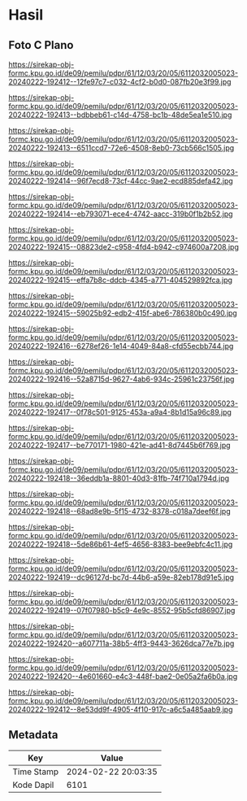 # Hasil

## Foto C Plano

https://sirekap-obj-formc.kpu.go.id/de09/pemilu/pdpr/61/12/03/20/05/6112032005023-20240222-192412--12fe97c7-c032-4cf2-b0d0-087fb20e3f99.jpg

https://sirekap-obj-formc.kpu.go.id/de09/pemilu/pdpr/61/12/03/20/05/6112032005023-20240222-192413--bdbbeb61-c14d-4758-bc1b-48de5ea1e510.jpg

https://sirekap-obj-formc.kpu.go.id/de09/pemilu/pdpr/61/12/03/20/05/6112032005023-20240222-192413--6511ccd7-72e6-4508-8eb0-73cb566c1505.jpg

https://sirekap-obj-formc.kpu.go.id/de09/pemilu/pdpr/61/12/03/20/05/6112032005023-20240222-192414--96f7ecd8-73cf-44cc-9ae2-ecd885defa42.jpg

https://sirekap-obj-formc.kpu.go.id/de09/pemilu/pdpr/61/12/03/20/05/6112032005023-20240222-192414--eb793071-ece4-4742-aacc-319b0f1b2b52.jpg

https://sirekap-obj-formc.kpu.go.id/de09/pemilu/pdpr/61/12/03/20/05/6112032005023-20240222-192415--08823de2-c958-4fd4-b942-c974600a7208.jpg

https://sirekap-obj-formc.kpu.go.id/de09/pemilu/pdpr/61/12/03/20/05/6112032005023-20240222-192415--effa7b8c-ddcb-4345-a771-404529892fca.jpg

https://sirekap-obj-formc.kpu.go.id/de09/pemilu/pdpr/61/12/03/20/05/6112032005023-20240222-192415--59025b92-edb2-415f-abe6-786380b0c490.jpg

https://sirekap-obj-formc.kpu.go.id/de09/pemilu/pdpr/61/12/03/20/05/6112032005023-20240222-192416--6278ef26-1e14-4049-84a8-cfd55ecbb744.jpg

https://sirekap-obj-formc.kpu.go.id/de09/pemilu/pdpr/61/12/03/20/05/6112032005023-20240222-192416--52a8715d-9627-4ab6-934c-25961c23756f.jpg

https://sirekap-obj-formc.kpu.go.id/de09/pemilu/pdpr/61/12/03/20/05/6112032005023-20240222-192417--0f78c501-9125-453a-a9a4-8b1d15a96c89.jpg

https://sirekap-obj-formc.kpu.go.id/de09/pemilu/pdpr/61/12/03/20/05/6112032005023-20240222-192417--be770171-1980-421e-ad41-8d7445b6f769.jpg

https://sirekap-obj-formc.kpu.go.id/de09/pemilu/pdpr/61/12/03/20/05/6112032005023-20240222-192418--36eddb1a-8801-40d3-81fb-74f710a1794d.jpg

https://sirekap-obj-formc.kpu.go.id/de09/pemilu/pdpr/61/12/03/20/05/6112032005023-20240222-192418--68ad8e9b-5f15-4732-8378-c018a7deef6f.jpg

https://sirekap-obj-formc.kpu.go.id/de09/pemilu/pdpr/61/12/03/20/05/6112032005023-20240222-192418--5de86b61-4ef5-4656-8383-bee9ebfc4c11.jpg

https://sirekap-obj-formc.kpu.go.id/de09/pemilu/pdpr/61/12/03/20/05/6112032005023-20240222-192419--dc96127d-bc7d-44b6-a59e-82eb178d91e5.jpg

https://sirekap-obj-formc.kpu.go.id/de09/pemilu/pdpr/61/12/03/20/05/6112032005023-20240222-192419--07f07980-b5c9-4e9c-8552-95b5cfd86907.jpg

https://sirekap-obj-formc.kpu.go.id/de09/pemilu/pdpr/61/12/03/20/05/6112032005023-20240222-192420--a607711a-38b5-4ff3-9443-3626dca77e7b.jpg

https://sirekap-obj-formc.kpu.go.id/de09/pemilu/pdpr/61/12/03/20/05/6112032005023-20240222-192420--4e601660-e4c3-448f-bae2-0e05a2fa6b0a.jpg

https://sirekap-obj-formc.kpu.go.id/de09/pemilu/pdpr/61/12/03/20/05/6112032005023-20240222-192412--8e53dd9f-4905-4f10-917c-a6c5a485aab9.jpg


## Metadata

| Key        | Value               |
| ---------- | ------------------- |
| Time Stamp | 2024-02-22 20:03:35 |
| Kode Dapil | 6101                |



